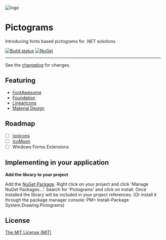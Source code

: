 ![logo](https://raw.githubusercontent.com/ennerperez/pictograms/master/.editoricon.png)

# Pictograms
Introducing fonts based pictograms for .NET solutions

[![Build status](https://ci.appveyor.com/api/projects/status/kt6j6amgiphh8f04?svg=true)](https://ci.appveyor.com/project/ennerperez/pictograms)
[![NuGet](http://img.shields.io/nuget/v/System.Drawing.Pictograms.svg)](https://www.nuget.org/packages/System.Drawing.Pictograms/)

---------------------------------------

See the [changelog](CHANGELOG.md) for changes.

## Featuring
- [FontAwesome](http://fortawesome.github.io/Font-Awesome/)
- [Foundation](http://foundation.zurb.com/)
- [LinearIcons](https://linearicons.com/free)
- [Material Design](http://www.google.com/design/spec/style/icons.html#icons-system-icons)

## Roadmap
- [ ] [Ionicons](http://ionicons.com/)
- [ ] [IcoMoon](https://icomoon.io/)
- [ ] Windows Forms Extensions

## Implementing in your application

**Add the library to your project**

Add the [NuGet Package](https://www.nuget.org/packages/System.Drawing.Pictograms/). Right click on your project and click 'Manage NuGet Packages...'. Search for 'Pictograms' and click on install. Once installed the library will be included in your project references. (Or install it through the package manager console: PM> Install-Package System.Drawing.Pictograms)

## License
[The MIT License (MIT)](LICENSE)